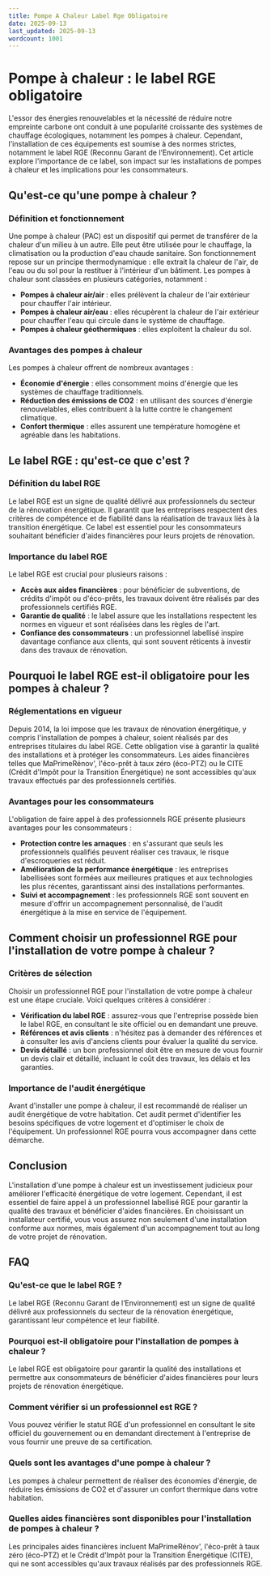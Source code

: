 ```yaml
---
title: Pompe A Chaleur Label Rge Obligatoire
date: 2025-09-13
last_updated: 2025-09-13
wordcount: 1001
---
```


# Pompe à chaleur : le label RGE obligatoire

L'essor des énergies renouvelables et la nécessité de réduire notre empreinte carbone ont conduit à une popularité croissante des systèmes de chauffage écologiques, notamment les pompes à chaleur. Cependant, l'installation de ces équipements est soumise à des normes strictes, notamment le label RGE (Reconnu Garant de l’Environnement). Cet article explore l'importance de ce label, son impact sur les installations de pompes à chaleur et les implications pour les consommateurs.

## Qu'est-ce qu'une pompe à chaleur ?

### Définition et fonctionnement

Une pompe à chaleur (PAC) est un dispositif qui permet de transférer de la chaleur d'un milieu à un autre. Elle peut être utilisée pour le chauffage, la climatisation ou la production d'eau chaude sanitaire. Son fonctionnement repose sur un principe thermodynamique : elle extrait la chaleur de l'air, de l'eau ou du sol pour la restituer à l'intérieur d'un bâtiment. Les pompes à chaleur sont classées en plusieurs catégories, notamment :

- **Pompes à chaleur air/air** : elles prélèvent la chaleur de l'air extérieur pour chauffer l'air intérieur.
- **Pompes à chaleur air/eau** : elles récupèrent la chaleur de l'air extérieur pour chauffer l'eau qui circule dans le système de chauffage.
- **Pompes à chaleur géothermiques** : elles exploitent la chaleur du sol.

### Avantages des pompes à chaleur

Les pompes à chaleur offrent de nombreux avantages :

- **Économie d'énergie** : elles consomment moins d'énergie que les systèmes de chauffage traditionnels.
- **Réduction des émissions de CO2** : en utilisant des sources d'énergie renouvelables, elles contribuent à la lutte contre le changement climatique.
- **Confort thermique** : elles assurent une température homogène et agréable dans les habitations.

## Le label RGE : qu'est-ce que c'est ?

### Définition du label RGE

Le label RGE est un signe de qualité délivré aux professionnels du secteur de la rénovation énergétique. Il garantit que les entreprises respectent des critères de compétence et de fiabilité dans la réalisation de travaux liés à la transition énergétique. Ce label est essentiel pour les consommateurs souhaitant bénéficier d'aides financières pour leurs projets de rénovation.

### Importance du label RGE

Le label RGE est crucial pour plusieurs raisons :

- **Accès aux aides financières** : pour bénéficier de subventions, de crédits d'impôt ou d'éco-prêts, les travaux doivent être réalisés par des professionnels certifiés RGE.
- **Garantie de qualité** : le label assure que les installations respectent les normes en vigueur et sont réalisées dans les règles de l'art.
- **Confiance des consommateurs** : un professionnel labellisé inspire davantage confiance aux clients, qui sont souvent réticents à investir dans des travaux de rénovation.

## Pourquoi le label RGE est-il obligatoire pour les pompes à chaleur ?

### Réglementations en vigueur

Depuis 2014, la loi impose que les travaux de rénovation énergétique, y compris l'installation de pompes à chaleur, soient réalisés par des entreprises titulaires du label RGE. Cette obligation vise à garantir la qualité des installations et à protéger les consommateurs. Les aides financières telles que MaPrimeRénov', l'éco-prêt à taux zéro (éco-PTZ) ou le CITE (Crédit d'Impôt pour la Transition Énergétique) ne sont accessibles qu'aux travaux effectués par des professionnels certifiés.

### Avantages pour les consommateurs

L'obligation de faire appel à des professionnels RGE présente plusieurs avantages pour les consommateurs :

- **Protection contre les arnaques** : en s'assurant que seuls les professionnels qualifiés peuvent réaliser ces travaux, le risque d'escroqueries est réduit.
- **Amélioration de la performance énergétique** : les entreprises labellisées sont formées aux meilleures pratiques et aux technologies les plus récentes, garantissant ainsi des installations performantes.
- **Suivi et accompagnement** : les professionnels RGE sont souvent en mesure d'offrir un accompagnement personnalisé, de l'audit énergétique à la mise en service de l'équipement.

## Comment choisir un professionnel RGE pour l'installation de votre pompe à chaleur ?

### Critères de sélection

Choisir un professionnel RGE pour l'installation de votre pompe à chaleur est une étape cruciale. Voici quelques critères à considérer :

- **Vérification du label RGE** : assurez-vous que l'entreprise possède bien le label RGE, en consultant le site officiel ou en demandant une preuve.
- **Références et avis clients** : n'hésitez pas à demander des références et à consulter les avis d'anciens clients pour évaluer la qualité du service.
- **Devis détaillé** : un bon professionnel doit être en mesure de vous fournir un devis clair et détaillé, incluant le coût des travaux, les délais et les garanties.

### Importance de l'audit énergétique

Avant d'installer une pompe à chaleur, il est recommandé de réaliser un audit énergétique de votre habitation. Cet audit permet d'identifier les besoins spécifiques de votre logement et d'optimiser le choix de l'équipement. Un professionnel RGE pourra vous accompagner dans cette démarche.

## Conclusion

L'installation d'une pompe à chaleur est un investissement judicieux pour améliorer l'efficacité énergétique de votre logement. Cependant, il est essentiel de faire appel à un professionnel labellisé RGE pour garantir la qualité des travaux et bénéficier d'aides financières. En choisissant un installateur certifié, vous vous assurez non seulement d'une installation conforme aux normes, mais également d'un accompagnement tout au long de votre projet de rénovation.

## FAQ

### Qu'est-ce que le label RGE ?

Le label RGE (Reconnu Garant de l’Environnement) est un signe de qualité délivré aux professionnels du secteur de la rénovation énergétique, garantissant leur compétence et leur fiabilité.

### Pourquoi est-il obligatoire pour l'installation de pompes à chaleur ?

Le label RGE est obligatoire pour garantir la qualité des installations et permettre aux consommateurs de bénéficier d'aides financières pour leurs projets de rénovation énergétique.

### Comment vérifier si un professionnel est RGE ?

Vous pouvez vérifier le statut RGE d'un professionnel en consultant le site officiel du gouvernement ou en demandant directement à l'entreprise de vous fournir une preuve de sa certification.

### Quels sont les avantages d'une pompe à chaleur ?

Les pompes à chaleur permettent de réaliser des économies d'énergie, de réduire les émissions de CO2 et d'assurer un confort thermique dans votre habitation.

### Quelles aides financières sont disponibles pour l'installation de pompes à chaleur ?

Les principales aides financières incluent MaPrimeRénov', l'éco-prêt à taux zéro (éco-PTZ) et le Crédit d'Impôt pour la Transition Énergétique (CITE), qui ne sont accessibles qu'aux travaux réalisés par des professionnels RGE.